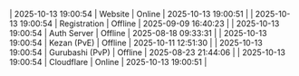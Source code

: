 | 2025-10-13 19:00:54 | Website | Online | 2025-10-13 19:00:51 |
| 2025-10-13 19:00:54 | Registration | Offline | 2025-09-09 16:40:23 |
| 2025-10-13 19:00:54 | Auth Server | Offline | 2025-08-18 09:33:31 |
| 2025-10-13 19:00:54 | Kezan (PvE) | Offline | 2025-10-11 12:51:30 |
| 2025-10-13 19:00:54 | Gurubashi (PvP) | Offline | 2025-08-23 21:44:06 |
| 2025-10-13 19:00:54 | Cloudflare | Online | 2025-10-13 19:00:51 |
